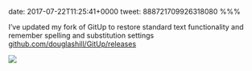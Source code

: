 date: 2017-07-22T11:25:41+0000
tweet: 888721709926318080
%%%

I’ve updated my fork of GitUp to restore standard text functionality and remember spelling and substitution settings [github.com/douglashill/GitUp/releases](https://github.com/douglashill/GitUp/releases)

![](DFVfq6ZXkAADY_p.png)
